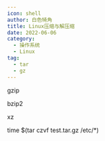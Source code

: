 ```yaml
---
icon: shell
author: 白色犄角
title: Linux压缩与解压缩
date: 2022-06-06
category:
  - 操作系统
  - Linux
tag:
  - tar
  - gz
---
```




gzip

bzip2

xz


time $(tar czvf test.tar.gz /etc/*)
